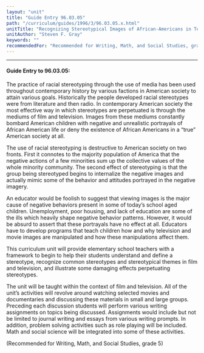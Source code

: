 ```yaml
---
layout: "unit"
title: "Guide Entry 96.03.05"
path: "/curriculum/guides/1996/3/96.03.05.x.html"
unitTitle: "Recognizing Stereotypical Images of African-Americans in Television and Film"
unitAuthor: "Steven F. Gray"
keywords: ""
recommendedFor: "Recommended for Writing, Math, and Social Studies, grade 5"
---
```

<body>
<hr/>
 <h4>
  Guide Entry to 96.03.05:
 </h4>
 The practice of racial stereotyping through the use of media has been used throughout contemporary history by various factions in American society to attain various goals. Historically the people developed racial stereotypes were from literature and then radio. In contemporary American society the most effective way in which stereotypes are perpetuated is through the mediums of film and television. Images from these mediums constantly bombard American children with negative and unrealistic portrayals of African American life or deny the existence of African Americans in a “true” American society at all.
 <p>
  The use of racial stereotyping is destructive to American society on two fronts. First it connotes to the majority population of America that the negative actions of a few minorities sum up the collective values of the whole minority community. The second effect of stereotyping is that the group being stereotyped begins to internalize the negative images and actually mimic some of the behavior and attitudes portrayed in the negative imagery.
 </p>
 <p>
  An educator would be foolish to suggest that viewing images is the major cause of negative behaviors present in some of today’s school aged children. Unemployment, poor housing, and lack of education are some of the ills which heavily shape negative behavior patterns. However, it would be absurd to assert that these portrayals have no effect at all. Educators have to develop programs that teach children how and why television and movie images are manipulated and how these manipulations affect them.
 </p>
 <p>
  This curriculum unit will provide elementary school teachers with a framework to begin to help their students understand and define a stereotype, recognize common stereotypes and stereotypical themes in film and television, and illustrate some damaging effects perpetuating stereotypes.
 </p>
 <p>
  The unit will be taught within the context of film and television. All of the unit’s activities will revolve around watching selected movies and documentaries and discussing these materials in small and large groups. Preceding each discussion students will perform various writing assignments on topics being discussed. Assignments would include but not be limited to journal writing and essays from various writing prompts. In addition, problem solving activities such as role playing will be included. Math and social science will be integrated into some of these activities.
 </p>
 <p>
  (Recommended for Writing, Math, and Social Studies, grade 5)
 </p>

</body>